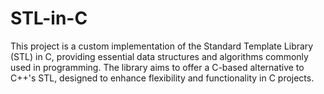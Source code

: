 # STL-in-C
This project is a custom implementation of the Standard Template Library (STL) in C, providing essential data structures and algorithms commonly used in programming. The library aims to offer a C-based alternative to C++'s STL, designed to enhance flexibility and functionality in C projects.
